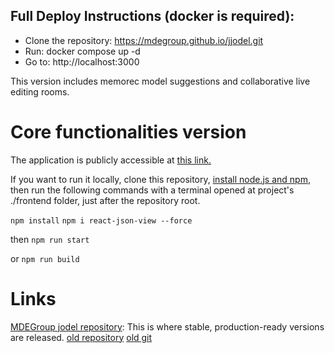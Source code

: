 ## Full Deploy Instructions (docker is required):
  - Clone the repository: https://mdegroup.github.io/jjodel.git
  - Run: docker compose up -d
  - Go to: http://localhost:3000

This version includes memorec model suggestions and collaborative live editing rooms.


# Core functionalities version
The application is publicly accessible at [this link.](https://mdegroup.github.io/jjodel/build)

If you want to run it locally, clone this repository, [install node.js and npm](https://nodejs.org/it/download), then run the following commands with a terminal opened at project's ./frontend folder, just after the repository root.

`npm install`
`npm i react-json-view --force`

then
`npm run start`

or
`npm run build`

# Links
[MDEGroup jodel repository](https://github.com/MDEGroup/jjodel): This is where stable, production-ready versions are released.
[old repository](https://github.com/DamianoNaraku/jodel-react)
[old git](https://github.com/DamianoNaraku/jodel-react.git)
